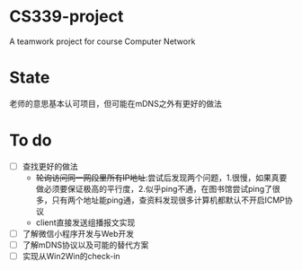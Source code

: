 # CS339-project
A teamwork project for course Computer Network
# State
老师的意思基本认可项目，但可能在mDNS之外有更好的做法
# To do
- [ ] 查找更好的做法
    - ~~轮询访问同一网段里所有IP地址~~:尝试后发现两个问题，1.很慢，如果真要做必须要保证极高的平行度，2.似乎ping不通，在图书馆尝试ping了很多，只有两个地址能ping通，查资料发现很多计算机都默认不开启ICMP协议
    - client直接发送组播报文实现
- [ ] 了解微信小程序开发与Web开发
- [ ] 了解mDNS协议以及可能的替代方案
- [ ] 实现从Win2Win的check-in
